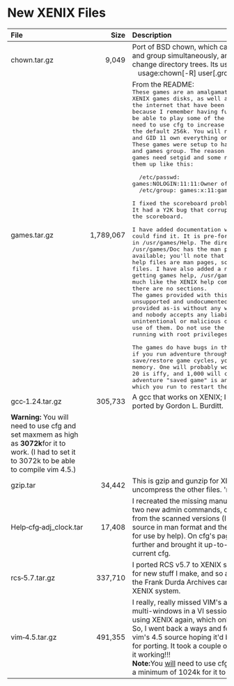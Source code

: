 # New XENIX Files
| File            |        Size | Description        |
|:----------------|------------:|:-------------------|
| chown.tar.gz | 9,049 | Port of BSD chown, which can change owner and group simultaneously, and can recursively change directory trees.  Its usage looks like this:<br/><nobr>&nbsp;&nbsp;&nbsp;usage:chown[-R] user[.group] file ...</nobr> |
| games.tar.gz | 1,789,067 | From the README:<br/><tt>These games are an amalgamation of various XENIX games disks, as well as some stuff off the internet that have been ported by me because I remember having fun playing them.  To be able to play some of the games, you may need to use cfg to increase maxmem larger than the default 256k. You will note that UID 11 and GID 11 own everything on this archive. These games were setup to have a games owner and games group.  The reason is some of the games need setgid and some need setuid. Set them up like this:<br/><br/>&nbsp;&nbsp;/etc/passwd: <nobr>games:NOLOGIN:11:11:Owner of Games:/usr/games:</nobr><br/>&nbsp;&nbsp;/etc/group: <nobr>games:<nobr>x:11:games</nobr></nobr><br/><br/>I fixed the scoreboard problem with nethack!  It had a Y2K bug that corrupted the entries in the scoreboard.<br/><br/>I have added documentation where I had it or could find it.  It is pre-formatted and is all in /usr/games/Help.  The directory /usr/games/Doc has the man page source when available; you'll note that not all games' help files are man pages, some are just text files.  I have also added a new command for getting games help, /usr/games/ghelp.  It works much like the XENIX help command does, except there are no sections.<br/> The games provided with this file are unsupported and undocumented.  They are provided as-is without any warranty whatever, and nobody accepts any liability for unintentional or malicious damage caused by use of them.  Do not use the games while running with root privileges.<br/><br/>The games do have bugs in them. For instance, if you run adventure through too many save/restore game cycles, you will run out of memory.  One will probably work, 10 might work, 20 is iffy, and 1,000 will cause problems. (An adventure "saved game" is an executable file which you run to restart the game.) |
| gcc&#8209;1.24.tar.gz | 305,733 | A gcc that works on XENIX; I believe this was ported by Gordon L. Burditt.<br/>
<b>Warning:&nbsp;</b>You will need to use cfg and set maxmem as high as <b>3072k</b>for it to work. (I had to set it to 3072k to be able to compile vim 4.5.) |
| gzip.tar | 34,442 | This is gzip and gunzip for XENIX.  Lets you uncompress the other files.  'nuff said. |
| Help&#8209;cfg&#8209;adj_clock.tar | 17,408 | I recreated the missing manual pages for those two new admin commands, cfg and adj_time, from the scanned versions (I wrote new roff source in man format and then formatted them for use by help).  On cfg's page I went a little further and brought it up-to-date with the current cfg. |
| rcs&#8209;5.7.tar.gz | 337,710 | I ported RCS v5.7 to XENIX so that I can use it for new stuff I make, and so all the stuff from the Frank Durda Archives can be looked at on a XENIX system. |
| vim&#8209;4.5.tar.gz | 491,355 | I really, really missed VIM's ability to have multi-windows in a VI session when I started using XENIX again, which only had vanilla vi. So, I went back a ways and found a copy of vim's 4.5 source hoping it'd be close enough for porting.  It took a couple of weeks, but I got it working!!!<br/><b>Note:</b>You <u>will</u> need to use cfg to set maxmem to a minimum of 1024k for it to work. |
